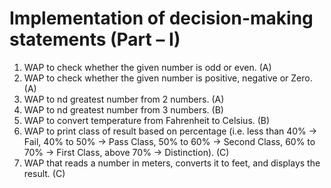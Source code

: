 # Implementation of decision-making statements (Part – I)
1. WAP to check whether the given number is odd or even. (A)
2. WAP to check whether the given number is positive, negative or Zero. (A)
3. WAP to nd greatest number from 2 numbers. (A)
4. WAP to nd greatest number from 3 numbers. (B)
5. WAP to convert temperature from Fahrenheit to Celsius. (B)
6. WAP to print class of result based on percentage (i.e. less than 40% -> Fail, 40% to 50% -> Pass Class, 50% to 60% -> Second Class, 60% to 70% -> First Class, above 70% -> Distinction). (C)
7. WAP that reads a number in meters, converts it to feet, and displays the result. (C)
